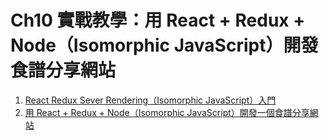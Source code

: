 # Ch10 實戰教學：用 React + Redux + Node（Isomorphic JavaScript）開發食譜分享網站

1. [React Redux Sever Rendering（Isomorphic JavaScript）入門](https://github.com/kdchang/reactjs101/blob/master/Ch10/react-redux-server-rendering-isomorphic-javascript.md)
2. [用 React + Redux + Node（Isomorphic JavaScript）開發一個食譜分享網站](https://github.com/kdchang/reactjs101/blob/master/Ch10/react-router-redux-node-isomorphic-javascript-open-cook.md)

